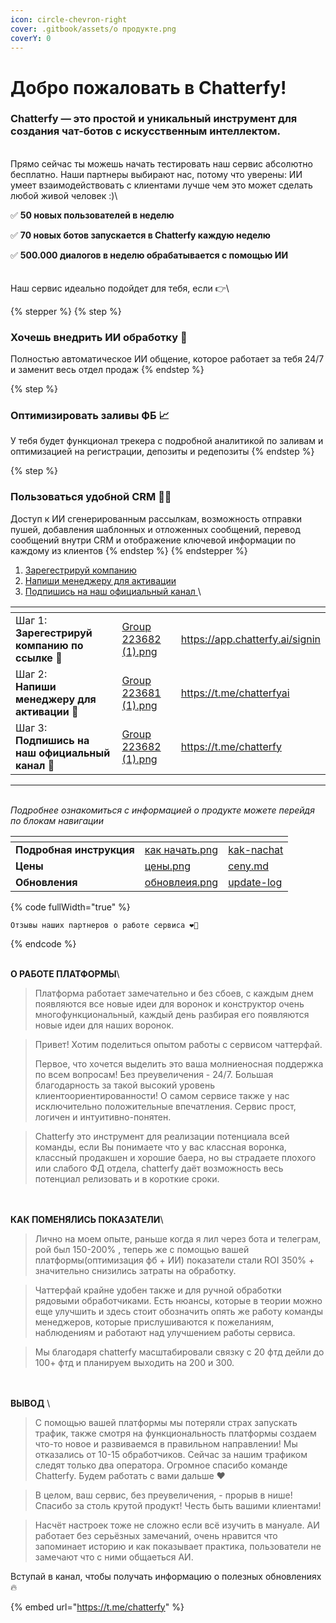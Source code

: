 ```yaml
---
icon: circle-chevron-right
cover: .gitbook/assets/о продукте.png
coverY: 0
---
```


# Добро пожаловать в Chatterfy!

### Chatterfy — это простой и уникальный инструмент для создания чат-ботов с искусственным интеллектом.&#x20;

\
Прямо сейчас ты можешь начать тестировать наш сервис абсолютно бесплатно. Наши партнеры выбирают нас, потому что уверены: ИИ умеет взаимодействовать с клиентами лучше чем это может сделать любой живой человек :)\


✅  **50 новых пользователей в неделю**&#x20;

✅  **70 новых ботов запускается в Chatterfy каждую неделю**&#x20;

✅  **500.000 диалогов в неделю обрабатывается с помощью ИИ**  \
\
\
Наш сервис идеально подойдет для тебя, если  👉\


{% stepper %}
{% step %}
### Хочешь внедрить ИИ обработку 🤖

Полностью автоматическое ИИ общение, которое работает за тебя 24/7 и заменит весь отдел продаж&#x20;
{% endstep %}

{% step %}
### Оптимизировать заливы ФБ 📈

У тебя будет функционал трекера с подробной аналитикой по заливам и оптимизацией на регистрации, депозиты и редепозиты&#x20;
{% endstep %}

{% step %}
### Пользоваться удобной CRM 👨‍💻

Доступ к ИИ сгенерированным рассылкам, возможность отправки пушей, добавления шаблонных и отложенных сообщений, перевод сообщений внутри СRM и отображение ключевой информации по каждому из клиентов&#x20;
{% endstep %}
{% endstepper %}

1. [Зарегестрируй компанию ](https://app.chatterfy.ai/signin)
2. [Напиши менеджеру для активации](https://t.me/chatterfyai)&#x20;
3. [Подпишись на наш официальный канал ](https://t.me/chatterfy)\


<table data-view="cards"><thead><tr><th></th><th data-hidden data-card-cover data-type="files"></th><th data-hidden data-card-target data-type="content-ref"></th></tr></thead><tbody><tr><td>Шаг 1: <br><strong>Зарегестрируй компанию по ссылке</strong> 📝</td><td><a href=".gitbook/assets/Group 223682 (1).png">Group 223682 (1).png</a></td><td><a href="https://app.chatterfy.ai/signin">https://app.chatterfy.ai/signin</a></td></tr><tr><td>Шаг 2: <br><strong>Напиши менеджеру для активации</strong> 🤖</td><td><a href=".gitbook/assets/Group 223681 (1).png">Group 223681 (1).png</a></td><td><a href="https://t.me/chatterfyai">https://t.me/chatterfyai</a></td></tr><tr><td>Шаг 3:<br><strong>Подпишись на наш официальный канал</strong> 🔔</td><td><a href=".gitbook/assets/Group 223682 (1).png">Group 223682 (1).png</a></td><td><a href="https://t.me/chatterfy"> https://t.me/chatterfy</a></td></tr></tbody></table>

***

\
_Подробнее ознакомиться с информацией о продукте можете перейдя по блокам навигации_&#x20;

<table data-column-title-hidden data-view="cards"><thead><tr><th></th><th data-hidden data-card-cover data-type="files"></th><th data-hidden data-card-target data-type="content-ref"></th></tr></thead><tbody><tr><td><strong>Подробная инструкция</strong></td><td><a href=".gitbook/assets/как начать.png">как начать.png</a></td><td><a href="chatterfy.ai/kak-nachat/">kak-nachat</a></td></tr><tr><td><strong>Цены</strong> </td><td><a href=".gitbook/assets/цены.png">цены.png</a></td><td><a href="chatterfy.ai/ceny.md">ceny.md</a></td></tr><tr><td><strong>Обновления</strong>  </td><td><a href=".gitbook/assets/обновлеия.png">обновлеия.png</a></td><td><a href="chatterfy.ai/update-log/">update-log</a></td></tr></tbody></table>



{% code fullWidth="true" %}
```
Отзывы наших партнеров о работе сервиса ❤️‍🔥 
```
{% endcode %}

\
**О РАБОТЕ ПЛАТФОРМЫ**\


> Платформа работает замечательно и без сбоев, с каждым днем появляются все новые идеи для воронок и конструктор очень многофункциональный, каждый день разбирая его появляются новые идеи для наших воронок.

> Привет! Хотим поделиться опытом работы с сервисом чаттерфай.
>
> Первое, что хочется выделить это ваша молниеносная поддержка по всем вопросам! Без преувеличения - 24/7. Большая благодарность за такой высокий уровень клиентоориентированности! О самом сервисе также у нас исключительно положительные впечатления. Сервис прост, логичен и интуитивно-понятен.

> Chatterfy это инструмент для реализации потенциала всей команды, если Вы понимаете что у вас классная воронка, классный продакшен и хорошие баера, но вы страдаете плохого или слабого ФД отдела, chatterfy даёт возможность весь потенциал релизовать и в короткие сроки.

\
\
**КАК ПОМЕНЯЛИСЬ ПОКАЗАТЕЛИ**\


> Лично на моем опыте, раньше когда я лил через бота и телеграм, рой был 150-200% , теперь же с помощью вашей платформы(оптимизация фб + ИИ) показатели стали ROI 350% + значительно снизились затраты на обработку.

> Чаттерфай крайне удобен также и для ручной обработки рядовыми обработчиками. Есть нюансы, которые в теории можно еще улучшить и здесь стоит обозначить опять же работу команды менеджеров, которые прислушиваются к пожеланиям, наблюдениям и работают над улучшением работы сервиса.

> Мы благодаря chatterfy масштабировали связку с 20 фтд дейли до 100+ фтд и планируем выходить на 200 и 300.

\
\
**ВЫВОД** \


> С помощью вашей платформы мы потеряли страх запускать трафик, также смотря на функциональность платформы создаем что-то новое и развиваемся в правильном направлении! Мы отказались от 10-15 обработчиков. Сейчас за нашим трафиком следят только два оператора. Огромное спасибо команде Chatterfy. Будем работать с вами дальше ❤️

> В целом, ваш сервис, без преувеличения, - прорыв в нише! Спасибо за столь крутой продукт! Честь быть вашими клиентами!

> Насчёт настроек тоже не сложно если всё изучить в мануале. АИ работает без серьёзных замечаний, очень нравится что запоминает историю и как показывает практика, пользователи не замечают что с ними общаеться АИ.

Вступай в канал, чтобы получать информацию о полезных обновлениях 🔥

{% embed url="https://t.me/chatterfy" %}

